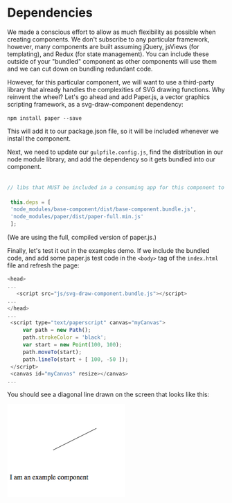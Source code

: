 # Dependencies

We made a conscious effort to allow as much flexibility as possible when creating components.  We don't subscribe to any particular framework, however, many components are built assuming jQuery, jsViews (for templating), and Redux (for state management).  You can include these outside of your "bundled" component as other components will use them and we can cut down on bundling redundant code.

However, for this particular component, we will want to use a third-party library that already handles the complexities of SVG drawing functions.  Why reinvent the wheel?  Let's go ahead and add Paper.js, a vector graphics scripting framework, as a svg-draw-component dependency:

`npm install paper --save`

This will add it to our package.json file, so it will be included whenever we install the component.

Next, we need to update our `gulpfile.config.js`, find the distribution in our node module library, and add the dependency so it gets bundled into our component.

```js

// libs that MUST be included in a consuming app for this component to work

 this.deps = [
 'node_modules/base-component/dist/base-component.bundle.js',
 'node_modules/paper/dist/paper-full.min.js'
 ];

```

(We are using the full, compiled version of paper.js.)

Finally, let's test it out in the examples demo.  If we include the bundled code, and add some paper.js test code in the `<body>` tag of the `index.html` file and refresh the page:

```js
<head>
...
   <script src="js/svg-draw-component.bundle.js"></script>
...
</head>
...
 <script type="text/paperscript" canvas="myCanvas">
     var path = new Path();
     path.strokeColor = 'black';
     var start = new Point(100, 100);
     path.moveTo(start);
     path.lineTo(start + [ 100, -50 ]);
 </script>
 <canvas id="myCanvas" resize></canvas>
...
```

You should see a diagonal line drawn on the screen that looks like this:

![](/assets/paperjs-example.png)
